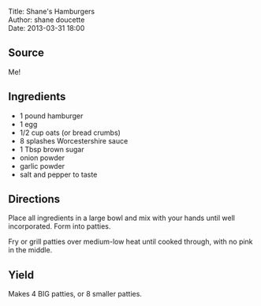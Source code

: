 Title: Shane's Hamburgers  
Author: shane doucette  
Date: 2013-03-31 18:00  


## Source
Me!


## Ingredients
+ 1 pound hamburger
+ 1 egg
+ 1/2 cup oats (or bread crumbs)
+ 8 splashes Worcestershire sauce
+ 1 Tbsp brown sugar
+ onion powder
+ garlic powder
+ salt and pepper to taste


## Directions
Place all ingredients in a large bowl and mix with your hands until well incorporated.  Form into patties.  

Fry or grill patties over medium-low heat until cooked through, with no pink in the middle. 


## Yield
Makes 4 BIG patties, or 8 smaller patties. 
